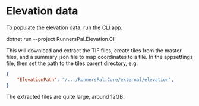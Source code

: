 # Elevation data

To populate the elevation data, run the CLI app:

dotnet run --project RunnersPal.Elevation.Cli

This will download and extract the TIF files, create tiles from the master files, and a summary json file to map coordinates to a tile.
In the appsettings file, then set the path to the tiles parent directory, e.g.

```json
{
    "ElevationPath": "/.../RunnersPal.Core/external/elevation",
}
```

The extracted files are quite large, around 12GB.
